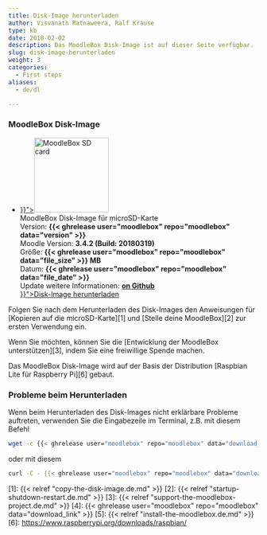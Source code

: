 ```yaml
---
title: Disk-Image herunterladen
author: Visvanath Ratnaweera, Ralf Krause
type: kb
date: 2018-02-02
description: Das MoodleBox Disk-Image ist auf dieser Seite verfügbar.
slug: disk-image-herunterladen
weight: 3
categories:
  - First steps
aliases:
  - de/dl

---
```

### MoodleBox Disk-Image

<ul class="downloads">
  <li>
  <div class="image-icon">
    <a class="piwik_download" href="{{< ghrelease user="moodlebox" repo="moodlebox" data="download_link" >}}"><img alt="MoodleBox SD card" src="/img/media/moodlebox-sdcard.png" width="150" height="150"></a>
  </div>
  <div class="image-info">
    <div class="image-description">
      MoodleBox Disk-Image für microSD-Karte
    </div>
    <div class="image-details">
      Version: <strong>{{< ghrelease user="moodlebox" repo="moodlebox" data="version" >}}</strong>
    </div>
    <div class="image-details">
      Moodle Version: <strong>3.4.2 (Build: 20180319)</strong>
    </div>
    <div class="image-details">
      Größe: <strong>{{< ghrelease user="moodlebox" repo="moodlebox" data="file_size" >}} MB</strong>
    </div>
    <div class="image-details">
      Datum: <strong>{{< ghrelease user="moodlebox" repo="moodlebox" data="file_date" >}}</strong>
    </div>
    <div class="image-details">
      Update weitere Informationen: <strong><a href="https://github.com/moodlebox/moodlebox/blob/master/CHANGELOG.md" target="_blank">on Github</a></strong>
    </div>
    <div class="image-download-links">
      <a class="btn dl-zip piwik_download" href="{{< ghrelease user="moodlebox" repo="moodlebox" data="download_link" >}}"><i class="fa fa-download"></i>Disk-Image herunterladen</a>
    </div>
 </div>
 </li>
</ul>

Folgen Sie nach dem Herunterladen des Disk-Images den Anweisungen für [Kopieren auf die microSD-Karte][1] und [Stelle deine MoodleBox][2] zur ersten Verwendung ein.

Wenn Sie möchten, können Sie die [Entwicklung der MoodleBox unterstützen][3], indem Sie eine freiwillige Spende machen.

Das MoodleBox Disk-Image wird auf der Basis der Distribution [Raspbian Lite für Raspberry Pi][6] gebaut.

### Probleme beim Herunterladen

Wenn beim Herunterladen des Disk-Images nicht erklärbare Probleme auftreten, verwenden Sie die Eingabezeile im Terminal, z.B. mit diesem Befehl

```bash
wget -c {{< ghrelease user="moodlebox" repo="moodlebox" data="download_link" >}}
```

oder mit diesem

```bash
curl -C - {{< ghrelease user="moodlebox" repo="moodlebox" data="download_link" >}}
```

 [1]: {{< relref "copy-the-disk-image.de.md" >}}
 [2]: {{< relref "startup-shutdown-restart.de.md" >}}
 [3]: {{< relref "support-the-moodlebox-project.de.md" >}}
 [4]: {{< ghrelease user="moodlebox" repo="moodlebox" data="download_link" >}}
 [5]: {{< relref "install-the-moodlebox.de.md" >}}
 [6]: https://www.raspberrypi.org/downloads/raspbian/

